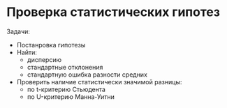 # Проверка статистических гипотез

Задачи:

+ Постанровка гипотезы
+ Найти:
  + дисперсию
  + стандартные отклонения 
  + стандартную ошибка разности средних
+ Проверить наличие статистически значимой разницы:
  + по t-критерию Стьюдента
  + по U-критерию Манна-Уитни
